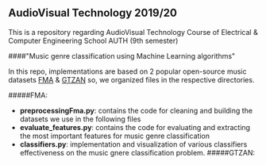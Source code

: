 ## AudioVisual Technology 2019/20

This is a repository regarding AudioVisual Technology Course of Electrical & Computer Engineering School AUTH (9th semester)

####"Music genre classification using Machine Learning algorithms"

In this repo, implementations are based on 2 popular open-source music datasets [FMA](https://github.com/mdeff/fma) & [GTZAN](http://marsyas.info/downloads/datasets.html)  so, we organized files in the respective directories.

#####FMA:
* **preprocessingFma.py**: contains the code for cleaning and building the datasets we use in the following files
* **evaluate_features.py**: contains the code for evaluating and extracting the most important features for music genre classification
* **classifiers.py**: implementation and visualization of various classifiers effectiveness on the music gnere classification problem.
#####GTZAN:
